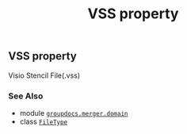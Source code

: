 ﻿---
title: VSS property
second_title: GroupDocs.Merger for Python via .NET API References
description: 
type: docs
url: /python-net/groupdocs.merger.domain/filetype/vss/
is_root: false
weight: 620
---

## VSS property


Visio Stencil File(.vss)

### See Also
* module [`groupdocs.merger.domain`](../../)
* class [`FileType`](/merger/python-net/groupdocs.merger.domain/filetype)
